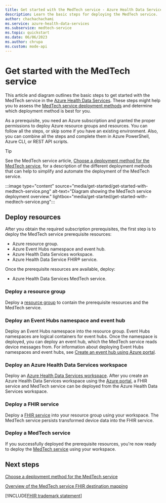 ```yaml
---
title: Get started with the MedTech service - Azure Health Data Services
description: Learn the basic steps for deploying the MedTech service.
author: chachachachami
ms.service: azure-health-data-services
ms.subservice: medtech-service
ms.topic: quickstart
ms.date: 06/06/2023
ms.author: chrupa
ms.custom: mode-api
---
```


# Get started with the MedTech service 

This article and diagram outlines the basic steps to get started with the MedTech service in the [Azure Health Data Services](../healthcare-apis-overview.md). These steps might help you to assess the [MedTech service deployment methods](deploy-choose-method.md) and determine which deployment method is best for you.

As a prerequisite, you need an Azure subscription and granted the proper permissions to deploy Azure resource groups and resources. You can follow all the steps, or skip some if you have an existing environment. Also, you can combine all the steps and complete them in Azure PowerShell, Azure CLI, or REST API scripts.

> [!TIP]
> See the MedTech service article, [Choose a deployment method for the MedTech service](deploy-choose-method.md), for a description of the different deployment methods that can help to simplify and automate the deployment of the MedTech service. 

:::image type="content" source="media/get-started/get-started-with-medtech-service.png" alt-text="Diagram showing the MedTech service deployment overview." lightbox="media/get-started/get-started-with-medtech-service.png":::

## Deploy resources

After you obtain the required subscription prerequisites, the first step is to deploy the MedTech service prerequisite resources:

* Azure resource group.
* Azure Event Hubs namespace and event hub.
* Azure Health Data Services workspace.
* Azure Health Data Service FHIR&reg; service.

Once the prerequisite resources are available, deploy:
 
* Azure Health Data Services MedTech service.

### Deploy a resource group 

Deploy a [resource group](../../azure-resource-manager/management/manage-resource-groups-portal.md) to contain the prerequisite resources and the MedTech service.

### Deploy an Event Hubs namespace and event hub

Deploy an Event Hubs namespace into the resource group. Event Hubs namespaces are logical containers for event hubs. Once the namespace is deployed, you can deploy an event hub, which the MedTech service reads device messages from. For information about deploying Event Hubs namespaces and event hubs, see [Create an event hub using Azure portal](../../event-hubs/event-hubs-create.md).

### Deploy an Azure Health Data Services workspace

 Deploy an [Azure Health Data Services workspace](../workspace-overview.md). After you create an Azure Health Data Services workspace using the [Azure portal](../healthcare-apis-quickstart.md), a FHIR service and MedTech service can be deployed from the Azure Health Data Services workspace.

### Deploy a FHIR service

Deploy a [FHIR service](../fhir/fhir-portal-quickstart.md) into your resource group using your workspace. The MedTech service persists transformed device data into the FHIR service. 

### Deploy a MedTech service

If you successfully deployed the prerequisite resources, you're now ready to deploy the [MedTech service](deploy-manual-portal.md) using your workspace.

## Next steps

[Choose a deployment method for the MedTech service](deploy-new-choose.md)

[Overview of the MedTech service FHIR destination mapping](overview-of-fhir-destination-mapping.md)

[!INCLUDE[FHIR trademark statement](../includes/healthcare-apis-fhir-trademark.md)]

